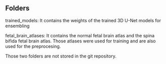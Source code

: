## Folders

trained_models:
It contains the weights of the trained 3D U-Net models for ensembling


fetal_brain_atlases:
It contains the normal fetal brain atlas and the spina bifida fetal brain atlas.
Those atlases were used for training and are also used for the preprocesing.


Those two folders are not stored in the git repository.

